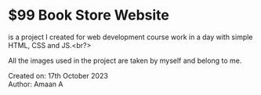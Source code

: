 # $99 Book Store Website
is a project I created for web development course work in a day with simple HTML, CSS and JS.<br?>

All the images used in the project are taken by myself and belong to me.<br>


Created on: 17th October 2023<br>
Author: Amaan A